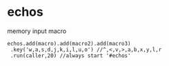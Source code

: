# echos
memory input macro

```
echos.add(macro).add(macro2).add(macro3)
 .key('w,a,s,d,j,k,i,l,u,o') //^,<,v,>,a,b,x,y,l,r
 .run(caller,20) //always start '#echos'
```
